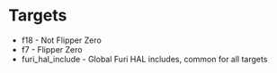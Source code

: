 # Targets

- f18 - Not Flipper Zero
- f7 - Flipper Zero
- furi_hal_include - Global Furi HAL includes, common for all targets
